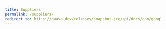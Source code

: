 ```yaml
---
title: Suppliers
permalink: /suppliers/
redirect_to: https://guava.dev/releases/snapshot-jre/api/docs/com/google/common/base/Suppliers.html
---
```

